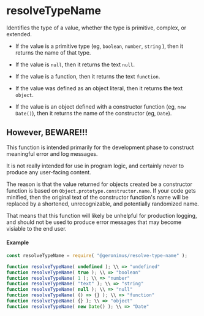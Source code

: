 # resolveTypeName

Identifies the type of a value, whether the type is primitive, complex, or extended.

- If the value is a primitive type (eg, `boolean`, `number`, `string` ), then it returns the name of that type.

- If the value is `null`, then it returns the text `null`.

- If the value is a function, then it returns the text `function`.

- If the value was defined as an object literal, then it returns the text `object`.

- If the value is an object defined with a constructor function (eg, `new Date()`), then it returns the name of the constructor (eg, `Date`).

## However, BEWARE!!!

This function is intended primarily for the development phase to construct meaningful error and log messages.

It is not really intended for use in program logic, and certainly never to produce any user-facing content.

The reason is that the value returned for objects created be a constructor function is based on `Object.prototype.constructor.name`. If your code gets minified, then the original text of the constructor function's name will be replaced by a shortened, unrecognizable, and potentially randomized name.

That means that this function will likely be unhelpful for production logging, and should not be used to produce error messages that may become visiable to the end user.

#### Example

```javascript
const resolveTypeName = require( "@geronimus/resolve-type-name" );

function resolveTypeName( undefined ); \\ => "undefined"
function resolveTypeName( true ); \\ => "boolean"
function resolveTypeName( 1 ); \\ => "number"
function resolveTypeName( "text" ); \\ => "string"
function resolveTypeName( null ); \\ => "null"
function resolveTypeName( () => {} ); \\ => "function"
function resolveTypeName( {} ); \\ => "object"
function resolveTypeName( new Date() ); \\ => "Date"
```

